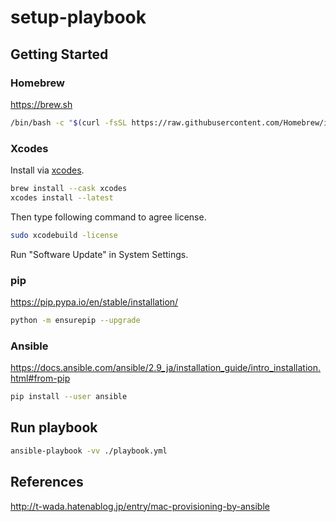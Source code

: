 # setup-playbook

## Getting Started

### Homebrew

https://brew.sh

```sh
/bin/bash -c "$(curl -fsSL https://raw.githubusercontent.com/Homebrew/install/HEAD/install.sh)"
```

### Xcodes

Install via [xcodes](https://github.com/XcodesOrg/xcodes).

```sh
brew install --cask xcodes
xcodes install --latest
```

Then type following command to agree license.

```sh
sudo xcodebuild -license
```

Run "Software Update" in System Settings.

### pip

https://pip.pypa.io/en/stable/installation/

```sh
python -m ensurepip --upgrade
```

### Ansible

https://docs.ansible.com/ansible/2.9_ja/installation_guide/intro_installation.html#from-pip

```sh
pip install --user ansible
```

## Run playbook

```sh
ansible-playbook -vv ./playbook.yml
```

## References

http://t-wada.hatenablog.jp/entry/mac-provisioning-by-ansible
